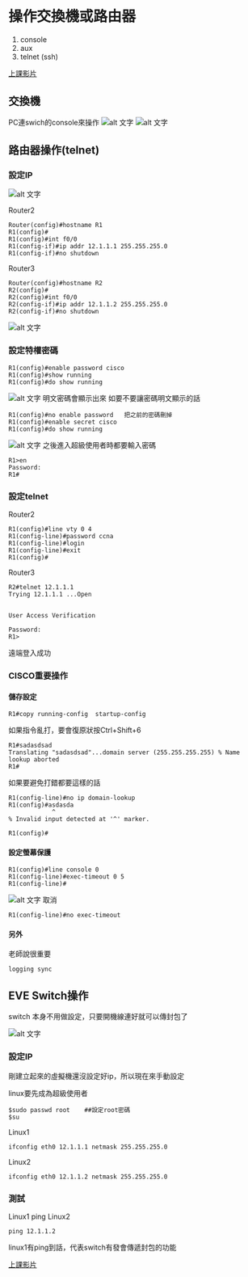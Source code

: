 # 操作交換機或路由器
1. console
2. aux
3. telnet (ssh)

[上課影片](https://youtu.be/DkDnT6LGtRA)
## 交換機
PC連swich的console來操作
![alt 文字](image/20190917g.PNG )
![alt 文字](image/20190917h.PNG )

## 路由器操作(telnet)
### 設定IP
![alt 文字](image/20190917b.PNG )

Router2
```
Router(config)#hostname R1
R1(config)#
R1(config)#int f0/0
R1(config-if)#ip addr 12.1.1.1 255.255.255.0
R1(config-if)#no shutdown
```
Router3
```
Router(config)#hostname R2
R2(config)#
R2(config)#int f0/0
R2(config-if)#ip addr 12.1.1.2 255.255.255.0
R2(config-if)#no shutdown
```
![alt 文字](image/20190917c.PNG )

### 設定特權密碼
```
R1(config)#enable password cisco
R1(config)#show running
R1(config)#do show running
```
![alt 文字](image/20190917d.PNG )
明文密碼會顯示出來
如要不要讓密碼明文顯示的話
```
R1(config)#no enable password   把之前的密碼刪掉
R1(config)#enable secret cisco
R1(config)#do show running
```
![alt 文字](image/20190917e.PNG )
之後進入超級使用者時都要輸入密碼

```
R1>en
Password: 
R1#
```
### 設定telnet
Router2
```
R1(config)#line vty 0 4
R1(config-line)#password ccna
R1(config-line)#login
R1(config-line)#exit
R1(config)#
```
Router3
```
R2#telnet 12.1.1.1
Trying 12.1.1.1 ...Open


User Access Verification

Password:  
R1>
```
遠端登入成功

### CISCO重要操作
#### 儲存設定
```
R1#copy running-config  startup-config
```

如果指令亂打，要會復原狀按Ctrl+Shift+6
```
R1#sadasdsad
Translating "sadasdsad"...domain server (255.255.255.255) % Name lookup aborted
R1#
```
如果要避免打錯都要這樣的話
```
R1(config-line)#no ip domain-lookup
R1(config)#asdasda
            ^
% Invalid input detected at '^' marker.
	
R1(config)#
```
#### 設定螢幕保護
```
R1(config)#line console 0
R1(config-line)#exec-timeout 0 5
R1(config-line)#
```
![alt 文字](image/20190917f.PNG )
取消
```
R1(config-line)#no exec-timeout
```
#### 另外
老師說很重要
```
logging sync
```
## EVE Switch操作
switch 本身不用做設定，只要開機線連好就可以傳封包了

![alt 文字](image/20190917i.PNG )


### 設定IP

剛建立起來的虛擬機還沒設定好ip，所以現在來手動設定

linux要先成為超級使用者
```
$sudo passwd root    ##設定root密碼 
$su
```

Linux1
```
ifconfig eth0 12.1.1.1 netmask 255.255.255.0
```
Linux2
```
ifconfig eth0 12.1.1.2 netmask 255.255.255.0
```
### 測試
Linux1 ping Linux2
```
ping 12.1.1.2
```
linux1有ping到話，代表switch有發會傳遞封包的功能

[上課影片](https://youtu.be/m1TRbXtpyD4)
